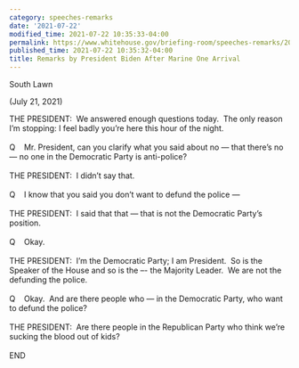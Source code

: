 ```yaml
---
category: speeches-remarks
date: '2021-07-22'
modified_time: 2021-07-22 10:35:33-04:00
permalink: https://www.whitehouse.gov/briefing-room/speeches-remarks/2021/07/22/remarks-by-president-biden-after-marine-one-arrival-4/
published_time: 2021-07-22 10:35:32-04:00
title: Remarks by President Biden After Marine One Arrival
---
```

 
South Lawn

(July 21, 2021)

THE PRESIDENT:  We answered enough questions today.  The only reason I’m
stopping: I feel badly you’re here this hour of the night.  
   
Q    Mr. President, can you clarify what you said about no — that
there’s no — no one in the Democratic Party is anti-police?  
   
THE PRESIDENT:  I didn’t say that.  
   
Q    I know that you said you don’t want to defund the police —  
   
THE PRESIDENT:  I said that that — that is not the Democratic Party’s
position.   
   
Q    Okay.  
   
THE PRESIDENT:  I’m the Democratic Party; I am President.  So is the
Speaker of the House and so is the –- the Majority Leader.  We are not
the defunding the police.  
   
Q    Okay.  And are there people who — in the Democratic Party, who want
to defund the police?  
   
THE PRESIDENT:  Are there people in the Republican Party who think we’re
sucking the blood out of kids?  
   
END
